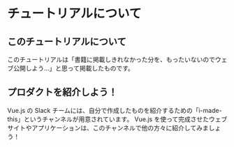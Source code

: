 # チュートリアルについて


## このチュートリアルについて

このチュートリアルは「書籍に掲載しきれなかった分を、もったいないのでウェブ公開しよう…」と思って掲載したものです。

## プロダクトを紹介しよう！

Vue.js の Slack チームには、自分で作成したものを紹介するための「i-made-this」というチャンネルが用意されています。
Vue.js を使って完成させたウェブサイトやアプリケーションは、このチャンネルで他の方々に紹介してみましょう！
